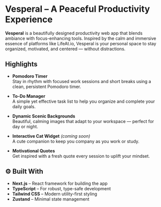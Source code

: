 # Vesperal – A Peaceful Productivity Experience

**Vesperal** is a beautifully designed productivity web app that blends ambiance with focus-enhancing tools. Inspired by the calm and immersive essence of platforms like LifeAt.io, Vesperal is your personal space to stay organized, motivated, and centered — without distractions.

## Highlights

- **Pomodoro Timer**  
  Stay in rhythm with focused work sessions and short breaks using a clean, persistent Pomodoro timer.

- **To-Do Manager**  
  A simple yet effective task list to help you organize and complete your daily goals.

<!-- - **Ambient Soundscapes**
  Choose from relaxing background sounds like rain, waterfall, and forest to enhance your focus. -->

- **Dynamic Scenic Backgrounds**  
  Beautiful, calming images that adapt to your workspace — perfect for day or night.

- **Interactive Cat Widget** _(coming soon)_  
  A cute companion to keep you company as you work or study.

- **Motivational Quotes**  
  Get inspired with a fresh quote every session to uplift your mindset.

## ⚙️ Built With

- **Next.js** – React framework for building the app
- **TypeScript** – For robust, type-safe development
- **Tailwind CSS** – Modern utility-first styling
- **Zustand** – Minimal state management
